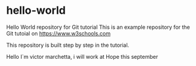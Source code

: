  # hello-world
Hello World repository for Git tutorial
This is an example repository for the Git tutoial on https://www.w3schools.com

This repository is built step by step in the tutorial. 

Hello I`m victor marchetta, i will work at Hope this september
